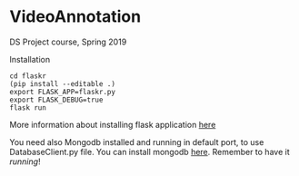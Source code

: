 # VideoAnnotation
DS Project course, Spring 2019 

Installation

```
cd flaskr
(pip install --editable .)
export FLASK_APP=flaskr.py
export FLASK_DEBUG=true
flask run
```
More information about installing flask application [here](http://flask.pocoo.org/docs/dev/tutorial/packaging)

You need also Mongodb installed and running in default port, to use DatabaseClient.py file. You can install mongodb [here](https://docs.mongodb.com/manual/administration/install-community/). Remember to have it *running*! 
